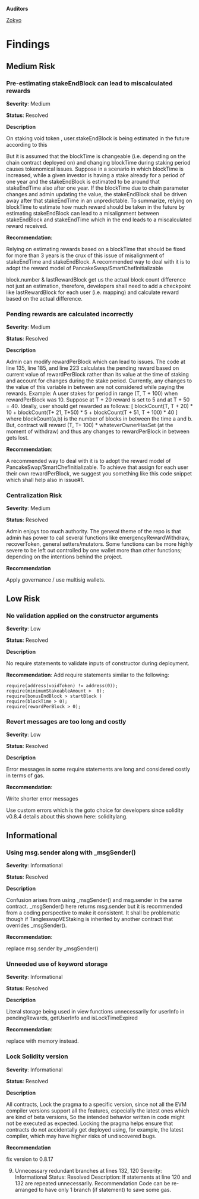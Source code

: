 **Auditors**

[Zokyo](https://x.com/zokyo_io)

# Findings

## Medium Risk

### Pre-estimating stakeEndBlock can lead to miscalculated rewards

**Severity**: Medium

**Status**: Resolved

**Description**

On staking void token , user.stakeEndBlock is being estimated in the future according to this

But it is assumed that the blockTime is changeable (i.e. depending on the chain contract deployed on) and changing blockTime during staking period causes tokenomical issues. Suppose in a scenario in which blockTime is increased, while a given investor is having a stake already for a period of one year and the stakeEndBlock is estimated to be around that stakeEndTime also after one year. If the blockTime due to chain parameter changes and admin updating the value, the stakeEndBlock shall be driven away after that stakeEndTime in an unpredictable.
To summarize, relying on blockTime to estimate how much reward should be taken in the future by estimating stakeEndBlock can lead to a misalignment between stakeEndBlock and stakeEndTime which in the end leads to a miscalculated reward received.

**Recommendation**: 

Relying on estimating rewards based on a blockTime that should be fixed for more than 3 years is the crux of this issue of misalignment of stakeEndTime and stakeEndBlock. A recommended way to deal with it is to adopt the reward model of PancakeSwap/SmartChefInitializable


block.number & lastRewardBlock get us the actual block count difference not just an estimation, therefore, developers shall need to add a checkpoint like lastRewardBlock for each user (i.e. mapping) and calculate reward based on the actual difference.


### Pending rewards are calculated incorrectly

**Severity**: Medium

**Status**: Resolved

**Description**

Admin can modify rewardPerBlock which can lead to issues. The code at line 135, line 185, and line 223 calculates the pending reward based on current value of rewardPerBlock rather than its value at the time of staking and account for changes during the stake period. Currently, any changes to the value of this variable in between are not considered while paying the rewards.
Example: A user stakes for period in range (T, T + 100) when rewardPerBlock was 10. Suppose at T + 20 reward is set to 5 and at T + 50 = 40. Ideally, user should get rewarded as follows:
[ blockCount(T, T + 20) * 10 + blockCount(T+ 21, T+50) * 5 + blockCount(T + 51, T + 100) * 40 ]
where blockCount(a,b) is the number of blocks in between the time a and b.
But, contract will reward (T, T+ 100) * whateverOwnerHasSet (at the moment of withdraw) and thus any changes to rewardPerBlock in between gets lost.

**Recommendation**: 

A recommended way to deal with it is to adopt the reward model of PancakeSwap/SmartChefInitializable. To achieve that assign for each user their own rewardPerBlock, we suggest you something like this code snippet which shall help also in issue#1.





### Centralization Risk

**Severity**: Medium

**Status**: Resolved

Admin enjoys too much authority. The general theme of the repo is that admin has power to call several functions like emergencyRewardWithdraw, recoverToken, general setters/mutators. Some functions can be more highly severe to be left out controlled by one wallet more than other functions; depending on the intentions behind the project.

**Recommendation** 

Apply governance / use multisig wallets.

## Low Risk

### No validation applied on the constructor arguments

**Severity**: Low

**Status**: Resolved

**Description**

No require statements to validate inputs of constructor during deployment.

**Recommendation**: 
Add require statements similar to the following:
```solidity
require(address(voidToken) != address(0));
require(minimumStakeableAmount >  0);
require(bonusEndBlock > startBlock )
require(blockTime > 0);
require(rewardPerBlock > 0);
```

### Revert messages are too long and costly

**Severity**: Low

**Status**: Resolved

**Description**

Error messages in some require statements are long and considered costly in terms of gas.

**Recommendation**:

Write shorter error messages

Use custom errors which is the goto choice for developers since solidity v0.8.4 details about this shown here: soliditylang.

## Informational

### Using msg.sender along with _msgSender()

**Severity**: Informational

**Status**: Resolved

**Description**

Confusion arises from using _msgSender() and msg.sender in the same contract. _msgSender() here returns msg.sender but it is recommended from a coding perspective to make it consistent. It shall be problematic though if TangleswapVEStaking is inherited by another contract that overrides _msgSender().

**Recommendation**: 

replace msg.sender by _msgSender()

### Unneeded use of keyword storage

**Severity**: Informational

**Status**: Resolved

**Description**

Literal storage being used in view functions unnecessarily for userInfo in pendingRewards, getUserInfo and isLockTimeExpired

**Recommendation**: 

replace with memory instead.

### Lock Solidity version

**Severity**: Informational

**Status**: Resolved

**Description**

All contracts, Lock the pragma to a specific version, since not all the EVM compiler versions support all the features, especially the latest ones which are kind of beta versions, So the intended behavior written in code might not be executed as expected. Locking the pragma helps ensure that contracts do not accidentally get deployed using, for example, the latest compiler, which may have higher risks of undiscovered bugs. 

**Recommendation** 

fix version to 0.8.17

9. Unnecessary redundant branches at lines 132, 120
Severity: Informational
Status: Resolved
Description: If statements at line 120 and 132 are repeated unnecessarily. 
Recommendation Code can be re-arranged to have only 1 branch (if statement) to save some gas.

